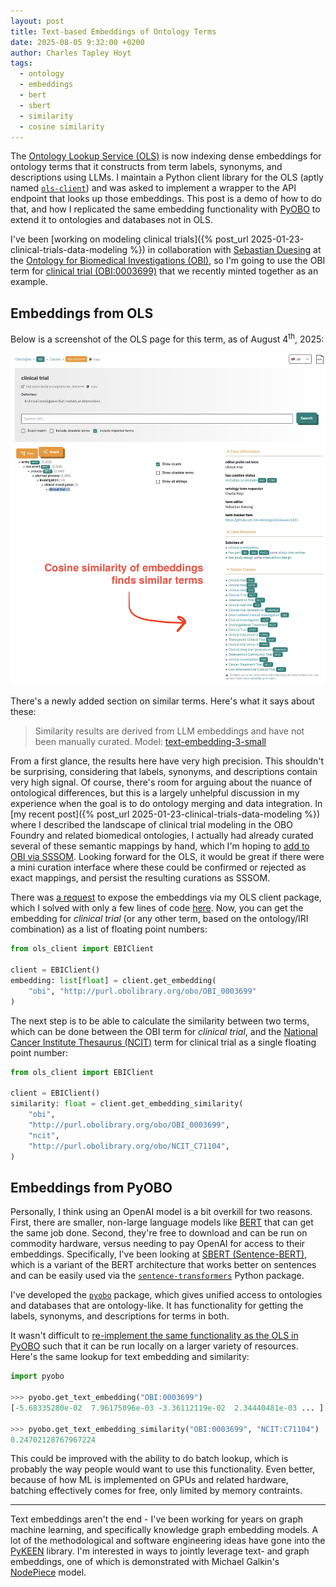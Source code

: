 ```yaml
---
layout: post
title: Text-based Embeddings of Ontology Terms
date: 2025-08-05 9:32:00 +0200
author: Charles Tapley Hoyt
tags:
  - ontology
  - embeddings
  - bert
  - sbert
  - similarity
  - cosine similarity
---
```


The [Ontology Lookup Service (OLS)](https://www.ebi.ac.uk/ols4/) is now indexing
dense embeddings for ontology terms that it constructs from term labels,
synonyms, and descriptions using LLMs. I maintain a Python client library for
the OLS (aptly named [`ols-client`](https://github.com/cthoyt/ols-client)) and
was asked to implement a wrapper to the API endpoint that looks up those
embeddings. This post is a demo of how to do that, and how I replicated the same
embedding functionality with [PyOBO](https://github.com/biopragmatics/pyobo) to
extend it to ontologies and databases not in OLS.

I've been [working on modeling clinical
trials]({% post_url 2025-01-23-clinical-trials-data-modeling %}) in
collaboration with [Sebastian Duesing](https://github.com/sebastianduesing) at
the [Ontology for Biomedical Investigations (OBI)](https://bioregistry.io/obi),
so I'm going to use the OBI term for
[clinical trial (OBI:0003699)](https://www.ebi.ac.uk/ols4/ontologies/obi/classes/http%253A%252F%252Fpurl.obolibrary.org%252Fobo%252FOBI_0003699)
that we recently minted together as an example.

## Embeddings from OLS

Below is a screenshot of the OLS page for this term, as of August
4<sup>th</sup>, 2025:

![ols-clinical-trial-2025-08-04.png](/img/ols-clinical-trial-2025-08-04.png)

There's a newly added section on similar terms. Here's what it says about these:

> Similarity results are derived from LLM embeddings and have not been manually
> curated. Model:
> [text-embedding-3-small](https://platform.openai.com/docs/models/text-embedding-3-small)

From a first glance, the results here have very high precision. This shouldn't
be surprising, considering that labels, synonyms, and descriptions contain very
high signal. Of course, there's room for arguing about the nuance of ontological
differences, but this is a largely unhelpful discussion in my experience when
the goal is to do ontology merging and data integration. In [my recent
post]({% post_url 2025-01-23-clinical-trials-data-modeling %}) where I described
the landscape of clinical trial modeling in the OBO Foundry and related
biomedical ontologies, I actually had already curated several of these semantic
mappings by hand, which I'm hoping to
[add to OBI via SSSOM](https://github.com/obi-ontology/obi/issues/1893). Looking
forward for the OLS, it would be great if there were a mini curation interface
where these could be confirmed or rejected as exact mappings, and persist the
resulting curations as SSSOM.

There was [a request](https://github.com/cthoyt/ols-client/issues/9) to expose
the embeddings via my OLS client package, which I solved with only a few lines
of code [here](https://github.com/cthoyt/ols-client/pull/10/files). Now, you can
get the embedding for _clinical trial_ (or any other term, based on the
ontology/IRI combination) as a list of floating point numbers:

```python
from ols_client import EBIClient

client = EBIClient()
embedding: list[float] = client.get_embedding(
    "obi", "http://purl.obolibrary.org/obo/OBI_0003699"
)
```

The next step is to be able to calculate the similarity between two terms, which
can be done between the OBI term for _clinical trial_, and the
[National Cancer Institute Thesaurus (NCIT)](https://bioregistry.io/ncit) term
for clinical trial as a single floating point number:

```python
from ols_client import EBIClient

client = EBIClient()
similarity: float = client.get_embedding_similarity(
    "obi",
    "http://purl.obolibrary.org/obo/OBI_0003699",
    "ncit",
    "http://purl.obolibrary.org/obo/NCIT_C71104",
)
```

## Embeddings from PyOBO

Personally, I think using an OpenAI model is a bit overkill for two reasons.
First, there are smaller, non-large language models like
[BERT](https://huggingface.co/docs/transformers/en/model_doc/bert) that can get
the same job done. Second, they're free to download and can be run on commodity
hardware, versus needing to pay OpenAI for access to their embeddings.
Specifically, I've been looking at [SBERT (Sentence-BERT)](https://sbert.net),
which is a variant of the BERT architecture that works better on sentences and
can be easily used via the
[`sentence-transformers`](https://pypi.org/project/sentence-transformers/)
Python package.

I've developed the [`pyobo`](https://github.com/biopragmatics/pyobo) package,
which gives unified access to ontologies and databases that are ontology-like.
It has functionality for getting the labels, synonyms, and descriptions for
terms in both.

It wasn't difficult to
[re-implement the same functionality as the OLS in PyOBO](https://github.com/biopragmatics/pyobo/pull/412)
such that it can be run locally on a larger variety of resources. Here's the
same lookup for text embedding and similarity:

```python
import pyobo

>>> pyobo.get_text_embedding("OBI:0003699")
[-5.68335280e-02  7.96175096e-03 -3.36112119e-02  2.34440481e-03 ... ]

>>> pyobo.get_text_embedding_similarity("OBI:0003699", "NCIT:C71104")
0.24702128767967224
```

This could be improved with the ability to do batch lookup, which is probably
the way people would want to use this functionality. Even better, because of how
ML is implemented on GPUs and related hardware, batching effectively comes for
free, only limited by memory contraints.

---

Text embeddings aren't the end - I've been working for years on graph machine
learning, and specifically knowledge graph embedding models. A lot of the
methodological and software engineering ideas have gone into the
[PyKEEN](https://github.com/pykeen/pykeen) library. I'm interested in ways to
jointly leverage text- and graph embeddings, one of which is demonstrated with
Michael Galkin's
[NodePiece](https://pykeen.readthedocs.io/en/stable/tutorial/inductive_lp.html)
model.

